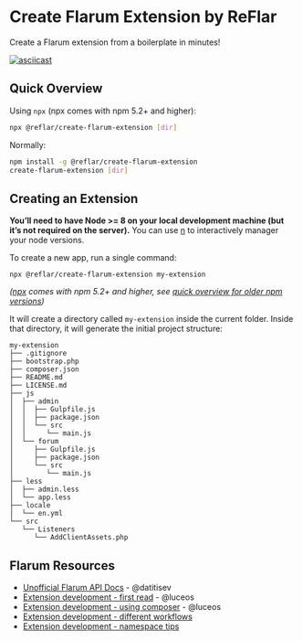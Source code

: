 # Create Flarum Extension by ReFlar

Create a Flarum extension from a boilerplate in minutes!

[![asciicast](https://asciinema.org/a/177728.png)](https://asciinema.org/a/177728)

## Quick Overview

Using `npx` (npx comes with npm 5.2+ and higher):
```sh
npx @reflar/create-flarum-extension [dir]
```

Normally:
```sh
npm install -g @reflar/create-flarum-extension
create-flarum-extension [dir]
```


## Creating an Extension


**You’ll need to have Node >= 8 on your local development machine (but it’s not required on the server).** You can use [n](https://www.npmjs.com/package/n) to interactively manager your node versions.

To create a new app, run a single command:

```
npx @reflar/create-flarum-extension my-extension
```
*([npx](https://medium.com/@maybekatz/introducing-npx-an-npm-package-runner-55f7d4bd282b) comes with npm 5.2+ and higher, see [quick overview for older npm versions](#quick-overview))*

It will create a directory called `my-extension` inside the current folder.
Inside that directory, it will generate the initial project structure:

```
my-extension
├── .gitignore
├── bootstrap.php
├── composer.json
├── README.md
├── LICENSE.md
├── js
│  ├── admin
│  │  ├── Gulpfile.js
│  │  ├── package.json
│  │  └── src
│  │     └── main.js
│  └── forum
│     ├── Gulpfile.js
│     ├── package.json
│     └── src
│        └── main.js
├── less
│  ├── admin.less
│  └── app.less
├── locale
│  └── en.yml
└── src
   └── Listeners
      └── AddClientAssets.php
```

## Flarum Resources

- [Unofficial Flarum API Docs](https://discuss.flarum.org/d/4421-flarum-php-api-docs) - @datitisev
- [Extension development - first read](https://discuss.flarum.org/d/1662-extension-developer-first-read) - @luceos
- [Extension development - using composer](https://discuss.flarum.org/d/1608-extension-development-using-composer-repositories-path) - @luceos
- [Extension development - different workflows](https://discuss.flarum.org/d/6320-extension-developers-show-us-your-workflow)
- [Extension development - namespace tips](https://discuss.flarum.org/d/9625-flarum-extension-namespacing-tips)
